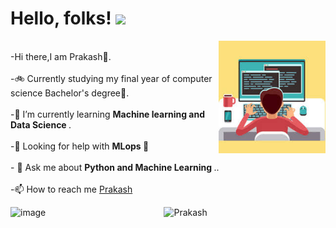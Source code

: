 

<!--
**prakash0007/prakash0007** is a ✨ _special_ ✨ repository because its `README.md` (this file) appears on your GitHub profile.

Here are some ideas to get you started:

- 🔭 I’m currently working on ...
- 🌱 I’m currently learning ...
- 👯 I’m looking to collaborate on ...
- 🤔 I’m looking for help with ...
- 💬 Ask me about ...
- 📫 How to reach me: ...
- 😄 Pronouns: ...
- ⚡ Fun fact: ...
-->
# Hello, folks! <img src="https://raw.githubusercontent.com/MartinHeinz/MartinHeinz/master/wave.gif" width="30px">
<img align="right" height="180px" src="https://github.com/prakash0007/prakash0007/blob/main/download.jfif" alt="image" />
<p align="left"


<br>-Hi there,I am Prakash🙂.</br>
<br>-🚲 Currently studying my final year of computer science Bachelor's degree👣.</br>
<br>-🌱 I’m currently learning <strong>Machine learning and Data Science </strong>.</br>
<br>-🤔 Looking for help with <strong> MLops 👨 </strong></br>
<br>- 💬 Ask me about <strong>Python and Machine Learning </strong>..</br>
<br>-📫 How to reach me <a href ="www.linkedin.com/in/prakash0007" target="_blank">Prakash</a></br>

<p align="center">
  <image align="left" height="180px" src="https://github.com/prakash0007/prakash0007/blob/main/naruto.jfif" alt="image"/>
  <img src="https://github-readme-stats.vercel.app/api?username=prakash0007&count_private=true&show_icons=true&theme=radical" alt="Prakash">
       </p>
